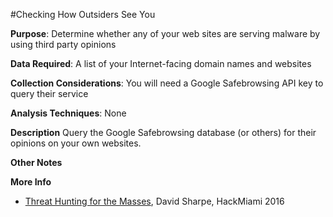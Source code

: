 #Checking How Outsiders See You

**Purpose**: Determine whether any of your web sites are serving malware by using third party opinions

**Data Required**: A list of your Internet-facing domain names and websites

**Collection Considerations**: You will need a Google Safebrowsing API key to query their service 

**Analysis Techniques**: None

**Description**
Query the Google Safebrowsing database (or others) for their opinions on your own websites.

**Other Notes**

**More Info**

- [Threat Hunting for the Masses](https://www.youtube.com/watch?v=YLgycMCPo4c), David Sharpe, HackMiami 2016

